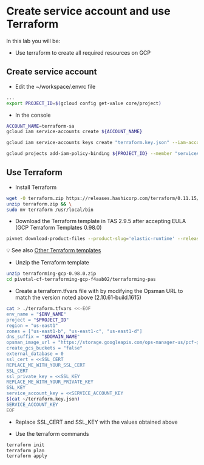 # Create service account and use Terraform

In this lab you will be:

- Use terraform to create all required resources on GCP

## Create service account

- Edit the ~/workspace/.envrc file

```bash
...
export PROJECT_ID=$(gcloud config get-value core/project)
```

- In the console

```bash
ACCOUNT_NAME=terraform-sa
gcloud iam service-accounts create ${ACCOUNT_NAME}

gcloud iam service-accounts keys create "terraform.key.json" --iam-account "${ACCOUNT_NAME}@${PROJECT_ID}.iam.gserviceaccount.com"

gcloud projects add-iam-policy-binding ${PROJECT_ID} --member "serviceAccount:${ACCOUNT_NAME}@${PROJECT_ID}.iam.gserviceaccount.com" --role 'roles/owner'
```

## Use Terraform

- Install Terraform

```bash
wget -O terraform.zip https://releases.hashicorp.com/terraform/0.11.15/terraform_0.11.15_linux_amd64.zip && \
unzip terraform.zip && \
sudo mv terraform /usr/local/bin 
```

- Download the Terraform template in TAS 2.9.5 after accepting EULA (GCP Terraform Templates 0.98.0)

```bash
pivnet download-product-files --product-slug='elastic-runtime' --release-version='2.9.5' --product-file-id=697856
```

:bulb: See also [Other Terraform templates](https://github.com/pivotal/paving)

- Unzip the Terraform template

```bash
unzip terraforming-gcp-0.98.0.zip
cd pivotal-cf-terraforming-gcp-f4aab02/terraforming-pas
```

- Create a terraform.tfvars file with by modifying the Opsman URL to match the version noted above (2.10.61-build.1615)

```bash
cat > ./terraform.tfvars <<-EOF
env_name = "$ENV_NAME"
project = "$PROJECT_ID"
region = "us-east1"
zones = ["us-east1-b", "us-east1-c", "us-east1-d"]
dns_suffix = "$DOMAIN_NAME"
opsman_image_url = "https://storage.googleapis.com/ops-manager-us/pcf-gcp-3.0.18-build.1029.tar.gz"
create_gcs_buckets = "false"
external_database = 0
ssl_cert = <<SSL_CERT
REPLACE_ME_WITH_YOUR_SSL_CERT
SSL_CERT
ssl_private_key = <<SSL_KEY
REPLACE_ME_WITH_YOUR_PRIVATE_KEY
SSL_KEY
service_account_key = <<SERVICE_ACCOUNT_KEY
$(cat ~/terraform.key.json)
SERVICE_ACCOUNT_KEY
EOF
```

- Replace SSL_CERT and SSL_KEY with the values obtained above

- Use the terraform commands

```bash
terraform init
terraform plan
terraform apply
```

